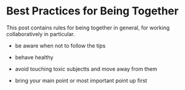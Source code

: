 # Best Practices for Being Together
This post contains rules for being together in general, for working collaboratively in particular.

- be aware when not to follow the tips

- behave healthy
- avoid touching toxic subjectts and move away from them

- bring your main point or most important point up first
